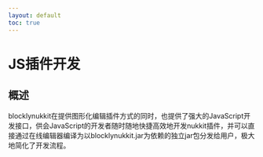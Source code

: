 ```yaml
---
layout: default
toc: true
---
```

# JS插件开发  
## 概述
blocklynukkit在提供图形化编辑插件方式的同时，也提供了强大的JavaScript开发接口，供会JavaScript的开发者随时随地快捷高效地开发nukkit插件，并可以直接通过在线编辑器编译为以blocklynukkit.jar为依赖的独立jar包分发给用户，极大地简化了开发流程。


